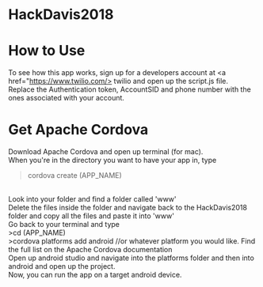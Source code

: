 # HackDavis2018



# How to Use

To see how this app works, sign up for a developers account at <a href="https://www.twilio.com/> twilio </a> and open up the script.js file.
<br>
Replace the Authentication token, AccountSID and phone number with the ones associated with your account.

# Get Apache Cordova
    

Download Apache Cordova and open up terminal (for mac).
<br>
When you're in the directory you want to have your app in, type
<br>
>cordova create (APP_NAME)

<br>
Look into your folder and find a folder called 'www'
<br>
Delete the files inside the folder and navigate back to the HackDavis2018 folder and copy all the files and paste it into 'www'
<br>
Go back to your terminal and type

<br>
>cd (APP_NAME)

<br>
>cordova platforms add android      //or whatever platform you would like. Find the full list on the Apache Cordova documentation

<br>
Open up android studio and navigate into the platforms folder and then into android and open up the project.
<br>
Now, you can run the app on a target android device.
